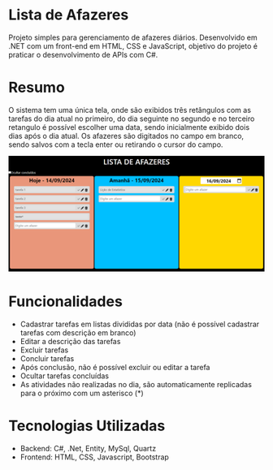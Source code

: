 # Lista de Afazeres
Projeto simples para gerenciamento de afazeres diários. Desenvolvido em .NET com um front-end em HTML, CSS e JavaScript, objetivo do projeto é praticar o desenvolvimento de APIs com C#.

# Resumo
O sistema tem uma única tela, onde são exibidos três retângulos com as tarefas do dia atual no primeiro, do dia seguinte no segundo e no terceiro retangulo é possível escolher uma data, sendo inicialmente exibido dois dias após o dia atual.
Os afazeres são digitados no campo em branco, sendo salvos com a tecla enter ou retirando o cursor do campo.

![alt text](image-1.png)

# Funcionalidades
- Cadastrar tarefas em listas divididas por data (não é possível cadastrar tarefas com descrição em branco)
- Editar a descrição das tarefas
- Excluir tarefas
- Concluir tarefas
- Após conclusão, não é possível excluir ou editar a tarefa
- Ocultar tarefas concluídas
- As atividades não realizadas no dia, são automaticamente replicadas para o próximo com um asterisco (*)

# Tecnologias Utilizadas
- Backend: C#, .Net, Entity, MySql, Quartz
- Frontend: HTML, CSS, Javascript, Bootstrap


